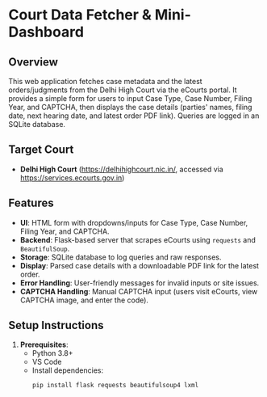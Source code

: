 # Court Data Fetcher & Mini-Dashboard

## Overview
This web application fetches case metadata and the latest orders/judgments from the Delhi High Court via the eCourts portal[](https://services.ecourts.gov.in). It provides a simple form for users to input Case Type, Case Number, Filing Year, and CAPTCHA, then displays the case details (parties' names, filing date, next hearing date, and latest order PDF link). Queries are logged in an SQLite database.

## Target Court
- **Delhi High Court** (https://delhihighcourt.nic.in/, accessed via https://services.ecourts.gov.in)

## Features
- **UI**: HTML form with dropdowns/inputs for Case Type, Case Number, Filing Year, and CAPTCHA.
- **Backend**: Flask-based server that scrapes eCourts using `requests` and `BeautifulSoup`.
- **Storage**: SQLite database to log queries and raw responses.
- **Display**: Parsed case details with a downloadable PDF link for the latest order.
- **Error Handling**: User-friendly messages for invalid inputs or site issues.
- **CAPTCHA Handling**: Manual CAPTCHA input (users visit eCourts, view CAPTCHA image, and enter the code).

## Setup Instructions
1. **Prerequisites**:
   - Python 3.8+
   - VS Code
   - Install dependencies:
     ```bash
     pip install flask requests beautifulsoup4 lxml